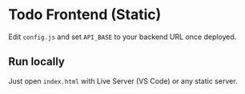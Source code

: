 # Todo Frontend (Static)

Edit `config.js` and set `API_BASE` to your backend URL once deployed.

## Run locally
Just open `index.html` with Live Server (VS Code) or any static server.
